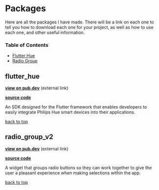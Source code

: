 # Packages

Here are all the packages I have made. There will be a link on each one to tell you how to download each one for your project, as well as how to use each one, and other useful information.

### Table of Contents
- [Flutter Hue](#flutter_hue)
- [Radio Group](#radio_group_v2)

<!---     TEMPLATE
## class_name

**[view on pub.dev](pub.dev/link)** (external link)

**[source code](class_name.dart)**

Brief summary on the package...

[back to top](#table-of-contents)
--->

## flutter_hue

**[view on pub.dev](https://pub.dev/packages/flutter_hue)** (external link)

**[source code](flutter_hue#readme)**

An SDK designed for the Flutter framework that enables developers to easily integrate Philips Hue smart devices into their applications.

[back to top](#table-of-contents)

## radio_group_v2

**[view on pub.dev](https://pub.dev/packages/radio_group_v2)** (external link)

**[source code](radio_group_v2#readme)**

A widget that groups radio buttons so they can work together to give the user a pleasant experience when making selections within the app.

[back to top](#table-of-contents)
